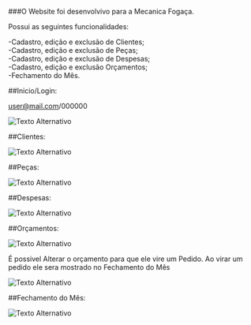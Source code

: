 ###O Website foi desenvolvivo para a Mecanica Fogaça.

Possui as seguintes funcionalidades:

-Cadastro, edição e exclusão de Clientes;<br>
-Cadastro, edição e exclusão de Peças;<br>
-Cadastro, edição e exclusão de Despesas;<br>
-Cadastro, edição e exclusão Orçamentos;<br>
-Fechamento do Mês.<br>

##Inicio/Login:

user@mail.com/000000

<img src="src/Images/Inicio.gif" alt="Texto Alternativo">

##Clientes:

<img src="src/Images/cliente.gif" alt="Texto Alternativo">

##Peças:

<img src="src/Images/pecas.gif" alt="Texto Alternativo">

##Despesas:

<img src="src/Images/Despesas.gif" alt="Texto Alternativo">

##Orçamentos:

<img src="src/Images/orcamento.gif" alt="Texto Alternativo">

É possivel Alterar o orçamento para que ele vire um Pedido. Ao virar um pedido ele sera mostrado no Fechamento do Mês

<img src="src/Images/orcamento2.gif" alt="Texto Alternativo">

##Fechamento do Mês:

<img src="src/Images/Fechamento.gif" alt="Texto Alternativo">
